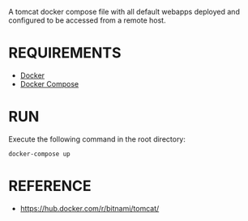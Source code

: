 A tomcat docker compose file with all default webapps deployed and configured to be accessed from a remote host.

# REQUIREMENTS

- [Docker](https://docs.docker.com/engine/install)
- [Docker Compose](https://docs.docker.com/compose/install/)

# RUN

Execute the following command in the root directory:

`docker-compose up`

# REFERENCE

- https://hub.docker.com/r/bitnami/tomcat/